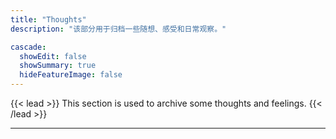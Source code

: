 ```yaml
---
title: "Thoughts"
description: "该部分用于归档一些随想、感受和日常观察。"

cascade:
  showEdit: false
  showSummary: true
  hideFeatureImage: false
---
```


{{< lead >}}
This section is used to archive some thoughts and feelings.
{{< /lead >}}

---
